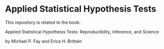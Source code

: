 # Applied Statistical Hypothesis Tests

This repository is related to the book:

Applied Statistical Hypothesis Tests: Reproducibility, Inference, and Science

by Michael P. Fay and Erica H. Brittain
